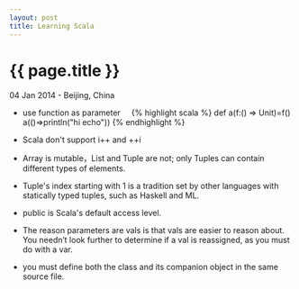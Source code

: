 ```yaml
---
layout: post
title: Learning Scala
---
```


{{ page.title }}
================

<p class="meta">04 Jan 2014 - Beijing, China</p>

* use function as parameter
&nbsp; &nbsp; {% highlight scala %}
def a(f:() => Unit)=f()
a(()=>println("hi echo"))
{% endhighlight %}

* Scala don't support i++ and ++i
* Array is mutable，List and Tuple are not; only Tuples can contain different types of elements.
* Tuple's index starting with 1 is a tradition set by other languages with statically typed tuples, such as Haskell and ML.
* public is Scala's default access level.
* The reason parameters are vals is that vals are easier to reason about. You needn’t look further to determine if a val is reassigned, as you must do with a var.
* you must define both the class and its companion object in the same source file.



